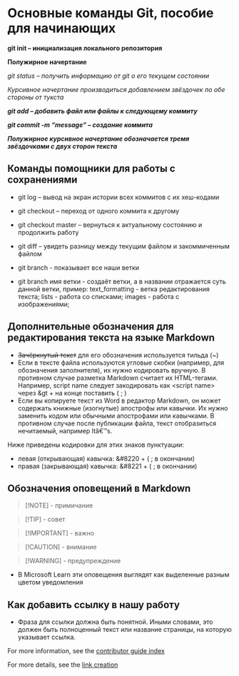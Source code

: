 # Основные команды Git, пособие для начинающих

**git init – инициализация локального репозитория**

**Полужирное начертание**

*git status – получить информацию от git о его текущем состоянии*

*Курсивное начертание производиться добавлением звёздочек по обе стороны от тукста*

***git add – добавить файл или файлы к следующему коммиту***

***git commit -m “message” – создание коммита***

***Полужирное курсивное начертание обозначается тремя звёздочками с двух сторон текста***

## Команды помощники для работы с сохранениями 

* git log – вывод на экран истории всех коммитов с их хеш-кодами

* git checkout – переход от одного коммита к другому

* git checkout master – вернуться к актуальному состоянию и продолжить работу

* git diff – увидеть разницу между текущим файлом и закоммиченным файлом

* git branch - показывает все наши ветки

* git branch имя ветки - создаёт ветки, а в названии отражается суть данной ветки, пример: text_formatting - ветка редактирования текста; lists - работа со списками; images - работа с изображениями;

## Дополнительные обозначения для редактирования текста на языке Markdown

* ~~Зачёркнутый текст~~ для его обозначения используется тильда (~)
* Если в тексте файла используются угловые скобки (например, для обозначения заполнителя), их нужно кодировать вручную. В противном случае разметка Markdown считает их HTML-тегами. Например, script name следует закодировать как &lt;script name&gt; через  &gt + на конце поставить ( ; )
* Если вы копируете текст из Word в редактор Markdown, он может содержать книжные (изогнутые) апострофы или кавычки. Их нужно заменить кодом или обычными апострофами или кавычками. В противном случае после публикации файла, текст отобразиться нечитаемый, например Itâ€™s.

Ниже приведены кодировки для этих знаков пунктуации:
* левая (открывающая) кавычка: &#8220 + ( ;  в окончании)
* правая (закрывающая) кавычка: &#8221 + ( ; в окончании)

## Обозначения оповещений в Markdown

> [!NOTE] - примичание

> [!TIP] - совет

> [!IMPORTANT] - важно

> [!CAUTION] - внимание

> [!WARNING] - предупреждение

* В Microsoft Learn эти оповещения выглядят как выделенные разным цветом уведомления

## Как добавить ссылку в нашу работу

* Фраза для ссылки должна быть понятной. Иными словами, это должен быть полноценный текст или название страницы, на которую указывает ссылка.

For more information, see the [contributor guide index](https://learn.microsoft.com/ru-ru/contribute/content/how-to-write-links)

For more details, see the [link creation](https://learn.microsoft.com/ru-ru/contribute/content/how-to-write-links)

